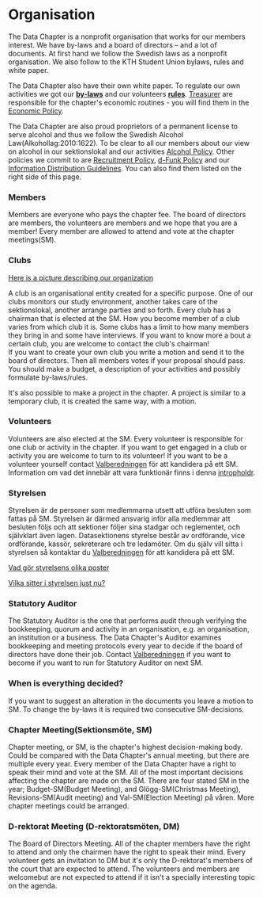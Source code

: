 # Organisation

The Data Chapter is a nonprofit organisation that works for our
members interest. We have by-laws and a board of directors – and a lot of documents. At first hand we follow the Swedish laws as a nonprofit organisation. We also follow to the KTH Student Union bylaws,
rules and white paper.

The Data Chapter also have their own white paper. To regulate our own activities we got our **[by-laws](https://styrdokument.datasektionen.se/stadgar)** and our volunteers
**[rules](https://styrdokument.datasektionen.se/reglemente)**.
[Treasurer](https://dfunkt.datasektionen.se/positions/kassor) are responsible for the chapter's economic routines - you will find them in the [Economic Policy](https://styrdokument.datasektionen.se/ekonomiskt_styrdokument).

The Data Chapter are also proud proprietors of a permanent
license to serve alcohol and thus we follow the Swedish Alcohol Law(Alkohollag:2010:1622). To be clear to all our members about our view on alcohol in our sektionslokal and our activities
[Alcohol Policy](https://styrdokument.datasektionen.se/alkoholpolicy).
Other policies we commit to are
[Recruitment Policy](https://styrdokument.datasektionen.se/rekryteringspolicy),
[d-Funk Policy](https://styrdokument.datasektionen.se/dfunkpolicy) and our
[Information Distribution Guidelines](https://styrdokument.datasektionen.se/informationsspridningsguidelines).
You can also find them listed on the right side of this page.

### Members

Members are everyone who pays the chapter fee. The board of directors are members,
the volunteers are members and we hope that you are a member! Every
member are allowed to attend and vote at the chapter meetings(SM).

### Clubs

[Here is a picture describing our organization](https://static.datasektionen.se/organisation/karta-2017-01-31.jpg)

A club is an organisational entity created for a specific purpose. One of our clubs monitors our study environment, another takes care of the sektionslokal, another arrange parties and so forth. Every club has a chairman that is elected at the SM. How you become member of a club varies from which club it is. Some clubs has a limit to how many members they bring in and some have
interviews. If you want to know more a bout a certain club, you are welcome to contact the club's chairman!\
If you want to create your own club you write a motion and send it to the board of directors. Then all members votes if your proposal should pass. You should make a budget, a description of your activities and possibly formulate by-laws/rules.

It's also possible to make a project in the chapter. A project is similar to a temporary club, it is created the same way, with a motion.

### Volunteers

Volunteers are also elected at the SM. Every volunteer is responsible for one club or activity in the chapter. If you want to get engaged in a club or activity you are welcome to turn to its volunteer! If you want to be a volunteer yourself contact [Valberedningen](/en/chapter/val) för att kandidera på ett
SM. Information om vad det innebär att vara funktionär finns i denna
[intropholdr](https://static.datasektionen.se/infphldr2016-12-15.pdf).

### Styrelsen

Styrelsen är de personer som medlemmarna utsett att utföra besluten som
fattas på SM. Styrelsen är därmed ansvarig inför alla medlemmar att
besluten följs och att sektioner följer sina stadgar och reglementet,
och självklart även lagen. Datasektionens styrelse består av ordförande,
vice ordförande, kassör, sekreterare och tre ledamöter. Om du själv vill
sitta i styrelsen så kontaktar du [Valberedningen](/en/chapter/val) för
att kandidera på ett SM.

[Vad gör styrelsens olika poster](/en/organisation/sammansattning)

[Vilka sitter i styrelsen just nu?](https://dfunkt.datasektionen.se/)

### Statutory Auditor

The Statutory Auditor is the one that performs audit through verifying the bookkeeping, quorum and activity in an organisation,
e.g. an organisation, an institution or a business. The Data Chapter's Auditor examines  bookkeeping and meeting protocols every year to decide if the board of directors have done their job.  Contact [Valberedningen](/en/chapter/val) if you want to become if you want to run for Statutory Auditor on next SM.

### When is everything decided?

If you want to suggest an alteration in the documents you leave a
motion to SM. To change the by-laws it is required two consecutive
SM-decisions.

### Chapter Meeting(Sektionsmöte, SM)

Chapter meeting, or SM, is the chapter's highest decision-making body. Could be compared with the Data Chapter's annual meeting, but there are multiple every year. Every member of the Data Chapter have a right to speak their mind and vote at the SM. All of the most important decisions affecting the chapter are made on the SM. There are four
stated SM in the year; Budget-SM(Budget Meeting), and Glögg-SM(Christmas Meeting), Revisions-SM(Audit meeting) and
Val-SM(Election Meeting) på våren. More chapter meetings could be arranged.

### D-rektorat Meeting (D-rektoratsmöten, DM)

The Board of Directors Meeting. All of the chapter members have the right to attend and only the chairmen have the right to speak their mind. Every volunteer gets an invitation to DM but it's only the D-rektorat's members of the court that are expected to attend. The volunteers and members are welcomebut are not expected to attend if it isn't a specially interesting topic on the agenda.
